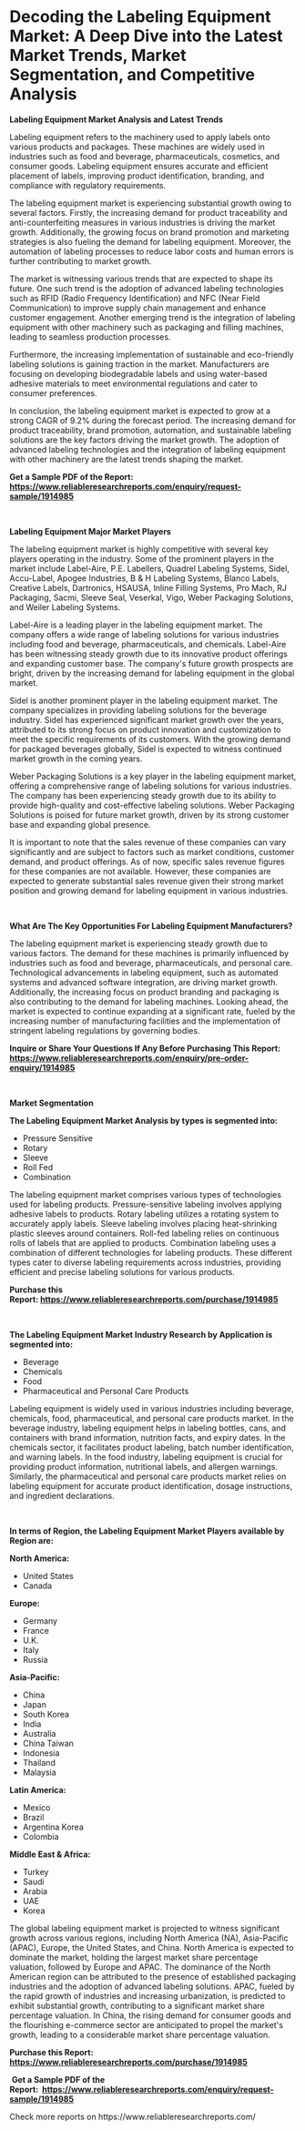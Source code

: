 <p><h1>Decoding the Labeling Equipment Market: A Deep Dive into the Latest Market Trends, Market Segmentation, and Competitive Analysis</h1></p><p><strong>Labeling Equipment Market Analysis and Latest Trends</strong></p>
<p><p>Labeling equipment refers to the machinery used to apply labels onto various products and packages. These machines are widely used in industries such as food and beverage, pharmaceuticals, cosmetics, and consumer goods. Labeling equipment ensures accurate and efficient placement of labels, improving product identification, branding, and compliance with regulatory requirements.</p><p>The labeling equipment market is experiencing substantial growth owing to several factors. Firstly, the increasing demand for product traceability and anti-counterfeiting measures in various industries is driving the market growth. Additionally, the growing focus on brand promotion and marketing strategies is also fueling the demand for labeling equipment. Moreover, the automation of labeling processes to reduce labor costs and human errors is further contributing to market growth.</p><p>The market is witnessing various trends that are expected to shape its future. One such trend is the adoption of advanced labeling technologies such as RFID (Radio Frequency Identification) and NFC (Near Field Communication) to improve supply chain management and enhance customer engagement. Another emerging trend is the integration of labeling equipment with other machinery such as packaging and filling machines, leading to seamless production processes.</p><p>Furthermore, the increasing implementation of sustainable and eco-friendly labeling solutions is gaining traction in the market. Manufacturers are focusing on developing biodegradable labels and using water-based adhesive materials to meet environmental regulations and cater to consumer preferences.</p><p>In conclusion, the labeling equipment market is expected to grow at a strong CAGR of 9.2% during the forecast period. The increasing demand for product traceability, brand promotion, automation, and sustainable labeling solutions are the key factors driving the market growth. The adoption of advanced labeling technologies and the integration of labeling equipment with other machinery are the latest trends shaping the market.</p></p>
<p><strong>Get a Sample PDF of the Report:&nbsp; <a href="https://www.reliableresearchreports.com/enquiry/request-sample/1914985">https://www.reliableresearchreports.com/enquiry/request-sample/1914985</a></strong></p>
<p>&nbsp;</p>
<p><strong>Labeling Equipment Major Market Players</strong></p>
<p><p>The labeling equipment market is highly competitive with several key players operating in the industry. Some of the prominent players in the market include Label-Aire, P.E. Labellers, Quadrel Labeling Systems, Sidel, Accu-Label, Apogee Industries, B & H Labeling Systems, Blanco Labels, Creative Labels, Dartronics, HSAUSA, Inline Filling Systems, Pro Mach, RJ Packaging, Sacmi, Sleeve Seal, Veserkal, Vigo, Weber Packaging Solutions, and Weiler Labeling Systems.</p><p>Label-Aire is a leading player in the labeling equipment market. The company offers a wide range of labeling solutions for various industries including food and beverage, pharmaceuticals, and chemicals. Label-Aire has been witnessing steady growth due to its innovative product offerings and expanding customer base. The company's future growth prospects are bright, driven by the increasing demand for labeling equipment in the global market.</p><p>Sidel is another prominent player in the labeling equipment market. The company specializes in providing labeling solutions for the beverage industry. Sidel has experienced significant market growth over the years, attributed to its strong focus on product innovation and customization to meet the specific requirements of its customers. With the growing demand for packaged beverages globally, Sidel is expected to witness continued market growth in the coming years.</p><p>Weber Packaging Solutions is a key player in the labeling equipment market, offering a comprehensive range of labeling solutions for various industries. The company has been experiencing steady growth due to its ability to provide high-quality and cost-effective labeling solutions. Weber Packaging Solutions is poised for future market growth, driven by its strong customer base and expanding global presence.</p><p>It is important to note that the sales revenue of these companies can vary significantly and are subject to factors such as market conditions, customer demand, and product offerings. As of now, specific sales revenue figures for these companies are not available. However, these companies are expected to generate substantial sales revenue given their strong market position and growing demand for labeling equipment in various industries.</p></p>
<p>&nbsp;</p>
<p><strong>What Are The Key Opportunities For Labeling Equipment Manufacturers?</strong></p>
<p><p>The labeling equipment market is experiencing steady growth due to various factors. The demand for these machines is primarily influenced by industries such as food and beverage, pharmaceuticals, and personal care. Technological advancements in labeling equipment, such as automated systems and advanced software integration, are driving market growth. Additionally, the increasing focus on product branding and packaging is also contributing to the demand for labeling machines. Looking ahead, the market is expected to continue expanding at a significant rate, fueled by the increasing number of manufacturing facilities and the implementation of stringent labeling regulations by governing bodies.</p></p>
<p><strong>Inquire or Share Your Questions If Any Before Purchasing This Report: <a href="https://www.reliableresearchreports.com/enquiry/pre-order-enquiry/1914985">https://www.reliableresearchreports.com/enquiry/pre-order-enquiry/1914985</a></strong></p>
<p>&nbsp;</p>
<p><strong>Market Segmentation</strong></p>
<p><strong>The Labeling Equipment Market Analysis by types is segmented into:</strong></p>
<p><ul><li>Pressure Sensitive</li><li>Rotary</li><li>Sleeve</li><li>Roll Fed</li><li>Combination</li></ul></p>
<p><p>The labeling equipment market comprises various types of technologies used for labeling products. Pressure-sensitive labeling involves applying adhesive labels to products. Rotary labeling utilizes a rotating system to accurately apply labels. Sleeve labeling involves placing heat-shrinking plastic sleeves around containers. Roll-fed labeling relies on continuous rolls of labels that are applied to products. Combination labeling uses a combination of different technologies for labeling products. These different types cater to diverse labeling requirements across industries, providing efficient and precise labeling solutions for various products.</p></p>
<p><strong>Purchase this Report:&nbsp;<a href="https://www.reliableresearchreports.com/purchase/1914985">https://www.reliableresearchreports.com/purchase/1914985</a></strong></p>
<p>&nbsp;</p>
<p><strong>The Labeling Equipment Market Industry Research by Application is segmented into:</strong></p>
<p><ul><li>Beverage</li><li>Chemicals</li><li>Food</li><li>Pharmaceutical and Personal Care Products</li></ul></p>
<p><p>Labeling equipment is widely used in various industries including beverage, chemicals, food, pharmaceutical, and personal care products market. In the beverage industry, labeling equipment helps in labeling bottles, cans, and containers with brand information, nutrition facts, and expiry dates. In the chemicals sector, it facilitates product labeling, batch number identification, and warning labels. In the food industry, labeling equipment is crucial for providing product information, nutritional labels, and allergen warnings. Similarly, the pharmaceutical and personal care products market relies on labeling equipment for accurate product identification, dosage instructions, and ingredient declarations.</p></p>
<p>&nbsp;</p>
<p><strong>In terms of Region, the Labeling Equipment Market Players available by Region are:</strong></p>
<p>
    <p> <strong> North America: </strong>
        <ul>
            <li>United States</li>
            <li>Canada</li>
        </ul>
        </p> 
    <p> <strong> Europe: </strong>
        <ul>
            <li>Germany</li>
            <li>France</li>
            <li>U.K.</li>
            <li>Italy</li>
            <li>Russia</li>
        </ul>
        </p> 
    <p> <strong> Asia-Pacific: </strong>
        <ul>
            <li>China</li>
            <li>Japan</li>
            <li>South Korea</li>
            <li>India</li>
            <li>Australia</li>
            <li>China Taiwan</li>
            <li>Indonesia</li>
            <li>Thailand</li>
            <li>Malaysia</li>
        </ul>
        </p> 
    <p> <strong> Latin America: </strong>
        <ul>
            <li>Mexico</li>
            <li>Brazil</li>
            <li>Argentina Korea</li>
            <li>Colombia</li>
        </ul>
        </p> 
    <p> <strong> Middle East & Africa: </strong>
        <ul>
            <li>Turkey</li>
            <li>Saudi</li>
            <li>Arabia</li>
            <li>UAE</li>
            <li>Korea</li>
        </ul>
    </p>
    </p>
<p><p>The global labeling equipment market is projected to witness significant growth across various regions, including North America (NA), Asia-Pacific (APAC), Europe, the United States, and China. North America is expected to dominate the market, holding the largest market share percentage valuation, followed by Europe and APAC. The dominance of the North American region can be attributed to the presence of established packaging industries and the adoption of advanced labeling solutions. APAC, fueled by the rapid growth of industries and increasing urbanization, is predicted to exhibit substantial growth, contributing to a significant market share percentage valuation. In China, the rising demand for consumer goods and the flourishing e-commerce sector are anticipated to propel the market's growth, leading to a considerable market share percentage valuation.</p></p>
<p><strong>Purchase this Report: <a href="https://www.reliableresearchreports.com/purchase/1914985">https://www.reliableresearchreports.com/purchase/1914985</a></strong></p>
<p>&nbsp;<strong>Get a Sample PDF of the Report:&nbsp;&nbsp;<a href="https://www.reliableresearchreports.com/enquiry/request-sample/1914985">https://www.reliableresearchreports.com/enquiry/request-sample/1914985</a></strong></p>
<p><strong></strong></p>
<p>Check more reports on https://www.reliableresearchreports.com/</p>